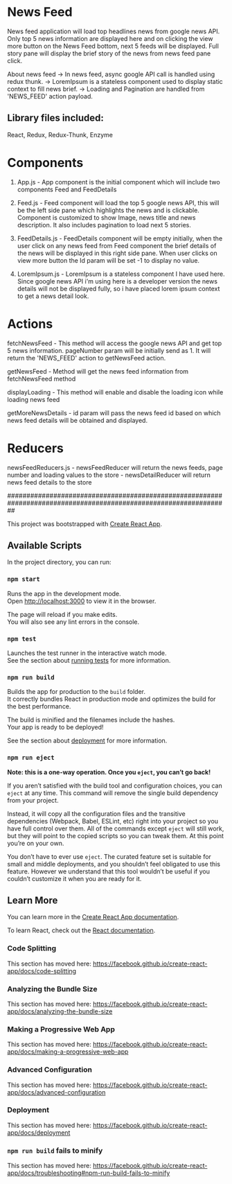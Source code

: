 News Feed
=========

News feed application will load top headlines news from google news API. Only top 5 news information are displayed here and on clicking the view more button on the News Feed bottom, next 5 feeds will be displayed. Full story pane will display the brief story of the news from news feed pane click.

About news feed
    -> In news feed, async google API call is handled using redux thunk.
    -> LoremIpsum is a stateless component used to display static context to fill news brief.
    -> Loading and Pagination are handled from 'NEWS_FEED' action payload.

Library files included:
----------------------
React, Redux, Redux-Thunk, Enzyme


Components
==========

1. App.js           - App component is the initial component which will include two components Feed and FeedDetails

2. Feed.js          - Feed component will load the top 5 google news API, this will be the left side pane which highlights the news and is clickable. Component is customized to show Image, news title and news description. It also includes pagination to load next 5 stories.

3. FeedDetails.js   - FeedDetails component will be empty initially, when the user click on any news feed from Feed component the brief details of the news will be displayed in this right side pane. When user clicks on view more button the Id param will be set -1 to display no value.

4. LoremIpsum.js    - LoremIpsum is a stateless component I have used here. Since google news API i'm using here is a developer version the news details will not be displayed fully, so i have placed lorem ipsum context to get a news detail look.


Actions
=======

fetchNewsFeed       - This method will access the google news API and get top 5 news information. pageNumber param will                         be initially send as 1. It will return the 'NEWS_FEED' action to getNewsFeed action.

getNewsFeed         - Method will get the news feed information from fetchNewsFeed method

displayLoading      - This method will enable and disable the loading icon while loading news feed

getMoreNewsDetails  - id param will pass the news feed id based on which news feed details will be obtained and displayed.


Reducers
========

newsFeedReducers.js
    - newsFeedReducer will return the news feeds, page number and loading values to the store
    - newsDetailReducer will return news feed details to the store








##################################################################################################################

This project was bootstrapped with [Create React App](https://github.com/facebook/create-react-app).

## Available Scripts

In the project directory, you can run:

### `npm start`

Runs the app in the development mode.<br>
Open [http://localhost:3000](http://localhost:3000) to view it in the browser.

The page will reload if you make edits.<br>
You will also see any lint errors in the console.

### `npm test`

Launches the test runner in the interactive watch mode.<br>
See the section about [running tests](https://facebook.github.io/create-react-app/docs/running-tests) for more information.

### `npm run build`

Builds the app for production to the `build` folder.<br>
It correctly bundles React in production mode and optimizes the build for the best performance.

The build is minified and the filenames include the hashes.<br>
Your app is ready to be deployed!

See the section about [deployment](https://facebook.github.io/create-react-app/docs/deployment) for more information.

### `npm run eject`

**Note: this is a one-way operation. Once you `eject`, you can’t go back!**

If you aren’t satisfied with the build tool and configuration choices, you can `eject` at any time. This command will remove the single build dependency from your project.

Instead, it will copy all the configuration files and the transitive dependencies (Webpack, Babel, ESLint, etc) right into your project so you have full control over them. All of the commands except `eject` will still work, but they will point to the copied scripts so you can tweak them. At this point you’re on your own.

You don’t have to ever use `eject`. The curated feature set is suitable for small and middle deployments, and you shouldn’t feel obligated to use this feature. However we understand that this tool wouldn’t be useful if you couldn’t customize it when you are ready for it.

## Learn More

You can learn more in the [Create React App documentation](https://facebook.github.io/create-react-app/docs/getting-started).

To learn React, check out the [React documentation](https://reactjs.org/).

### Code Splitting

This section has moved here: https://facebook.github.io/create-react-app/docs/code-splitting

### Analyzing the Bundle Size

This section has moved here: https://facebook.github.io/create-react-app/docs/analyzing-the-bundle-size

### Making a Progressive Web App

This section has moved here: https://facebook.github.io/create-react-app/docs/making-a-progressive-web-app

### Advanced Configuration

This section has moved here: https://facebook.github.io/create-react-app/docs/advanced-configuration

### Deployment

This section has moved here: https://facebook.github.io/create-react-app/docs/deployment

### `npm run build` fails to minify

This section has moved here: https://facebook.github.io/create-react-app/docs/troubleshooting#npm-run-build-fails-to-minify
